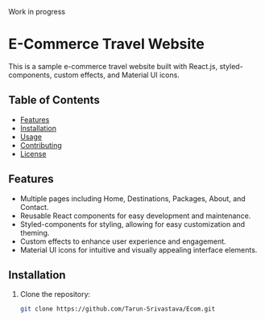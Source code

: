 Work in progress
# E-Commerce Travel Website

This is a sample e-commerce travel website built with React.js, styled-components, custom effects, and Material UI icons.

## Table of Contents

- [Features](#features)
- [Installation](#installation)
- [Usage](#usage)
- [Contributing](#contributing)
- [License](#license)

## Features

- Multiple pages including Home, Destinations, Packages, About, and Contact.
- Reusable React components for easy development and maintenance.
- Styled-components for styling, allowing for easy customization and theming.
- Custom effects to enhance user experience and engagement.
- Material UI icons for intuitive and visually appealing interface elements.

## Installation

1. Clone the repository:

   ```bash
   git clone https://github.com/Tarun-Srivastava/Ecom.git
